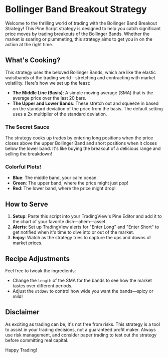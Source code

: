 # Bollinger Band Breakout Strategy

Welcome to the thrilling world of trading with the Bollinger Band Breakout Strategy! This Pine Script strategy is designed to help you catch significant price moves by trading breakouts of the Bollinger Bands. Whether the market is soaring or plummeting, this strategy aims to get you in on the action at the right time.

## What's Cooking?

This strategy uses the beloved Bollinger Bands, which are like the elastic waistbands of the trading world—stretching and contracting with market volatility. Here's how we set up the feast:

- **The Middle Line (Basis)**: A simple moving average (SMA) that is the average price over the last 20 bars.
- **The Upper and Lower Bands**: These stretch out and squeeze in based on the standard deviation of the price from the basis. The default setting uses a 2x multiplier of the standard deviation.

### The Secret Sauce

The strategy cooks up trades by entering long positions when the price closes above the upper Bollinger Band and short positions when it closes below the lower band. It's like buying the breakout of a delicious range and selling the breakdown!

### Colorful Plots!

- **Blue**: The middle band, your calm ocean.
- **Green**: The upper band, where the price might just pop!
- **Red**: The lower band, where the price might drop!

## How to Serve

1. **Setup**: Paste this script into your TradingView's Pine Editor and add it to the chart of your favorite dish—ahem—asset.
2. **Alerts**: Set up TradingView alerts for "Enter Long" and "Enter Short" to get notified when it's time to dive into or out of the market.
3. **Enjoy**: Watch as the strategy tries to capture the ups and downs of market prices.

## Recipe Adjustments

Feel free to tweak the ingredients:

- Change the `length` of the SMA for the bands to see how the market tastes over different periods.
- Adjust the `stdDev` to control how wide you want the bands—spicy or mild!

## Disclaimer

As exciting as trading can be, it's not free from risks. This strategy is a tool to assist in your trading decisions, not a guaranteed profit maker. Always use risk management, and consider paper trading to test out the strategy before committing real capital.

Happy Trading!
